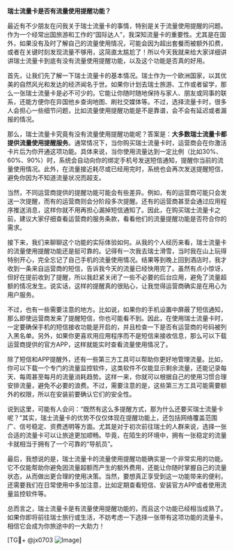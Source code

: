 **瑞士流量卡是否有流量使用提醒功能？**

最近有不少朋友在问我关于瑞士流量卡的事情，特别是关于流量使用提醒的问题。作为一个经常出国旅游和工作的“国际达人”，我深知流量卡的重要性。尤其是在国外，如果没有及时了解自己的流量使用情况，可能会因为超出套餐而被额外扣费，或者在关键时刻发现流量不够用，这简直太尴尬了！所以今天我就来给大家详细讲讲瑞士流量卡到底有没有流量使用提醒功能，以及这个功能是否真的好用。

首先，让我们先了解一下瑞士流量卡的基本情况。瑞士作为一个欧洲国家，以其优美的自然风光和发达的经济闻名于世。如果你计划去瑞士旅游、工作或者留学，那么一张瑞士流量卡是必不可少的。它能让你随时随地保持与家人、朋友或同事的联系，还能方便你在异国他乡查询地图、刷社交媒体等。不过，选择流量卡时，很多人会担心一些细节问题，比如流量使用提醒功能是不是靠谱，会不会有延迟或者漏报的情况。

那么，瑞士流量卡究竟有没有流量使用提醒功能呢？答案是：**大多数瑞士流量卡都提供流量使用提醒服务**。通常情况下，当你购买瑞士流量卡时，运营商会在你激活卡片后为你开通这项功能。具体来说，当你使用流量达到一定比例（比如30%、60%、90%）时，系统会自动向你的绑定手机号发送短信通知，提醒你当前的流量使用情况。此外，在流量接近耗尽或已经用完时，系统也会再次发送提醒短信，避免你因为不知道流量状况而超支。

当然，不同运营商提供的提醒功能可能会有些差异。例如，有的运营商可能只会发送一次提醒，而有的运营商则会分阶段多次提醒。还有的运营商甚至会通过应用程序推送消息，这样你就不用再担心漏掉短信通知了。因此，在购买瑞士流量卡之前，建议大家仔细查看运营商的服务条款，看看他们的流量提醒功能是否符合你的需求。

接下来，我们来聊聊这个功能的实际体验如何。从我的个人经历来看，瑞士流量卡的流量使用提醒功能还是挺可靠的。记得有一次我去瑞士滑雪，当时我在山上玩得特别开心，完全忘记了自己手机的流量使用情况。结果等到晚上回到酒店时，我才收到一条来自运营商的短信，告诉我今天的流量已经快用完了。虽然有点小惊讶，但好在提前收到了提醒，所以我赶紧关闭了一些不必要的后台应用，避免了流量超额的情况发生。说实话，这样的提醒真的很贴心，让我觉得运营商确实是在用心为用户服务。

不过，也有一些需要注意的地方。比如说，如果你的手机设置中屏蔽了短信通知，那么即使运营商发来了提醒短信，你也可能看不到。因此，在使用瑞士流量卡时，一定要确保手机的短信接收功能是开启的，并且检查一下是否有运营商的号码被列入黑名单。另外，如果你更喜欢用应用程序而不是短信来接收信息，那么可以下载运营商提供的官方APP，这样就能实时查看流量使用情况了。

除了短信和APP提醒外，还有一些第三方工具可以帮助你更好地管理流量。比如，你可以下载一个专门的流量监控软件，这类软件不仅能显示剩余流量，还能记录每天、每周甚至每月的流量消耗趋势。这样一来，你就可以根据自己的使用习惯合理安排流量，避免不必要的浪费。不过，需要注意的是，这些第三方工具可能需要额外的权限，所以在安装前要确认它们的安全性。

说到这里，可能有人会问：“既然有这么多提醒方式，那为什么还要买瑞士流量卡呢？”其实，瑞士流量卡的优势不仅仅体现在提醒功能上，还包括网络覆盖范围广、信号稳定、资费透明等方面。尤其是对于初次前往瑞士的人群来说，选择一张合适的流量卡可以让旅途更加顺畅。毕竟，在陌生的环境中，拥有一张稳定的流量卡就相当于拥有了一个可靠的“导航员”。

最后，我想说的是，瑞士流量卡的流量使用提醒功能确实是一个非常实用的功能。它不仅能帮助你避免因流量超额而产生的额外费用，还能让你随时掌握自己的流量状态，从而做出更合理的使用决策。当然，要想真正享受到这一功能带来的便利，还需要我们在日常使用中多加注意，比如定期查看短信、安装官方APP或者使用流量监控软件等。

总而言之，瑞士流量卡是有流量使用提醒功能的，而且这个功能已经相当成熟了。如果你即将前往瑞士旅行或生活，不妨考虑一下选择一张带有这项功能的流量卡。相信它会成为你旅途中的一大助力！

[TG💪+ @jx0703 ![Image](https://github.com/user-attachments/assets/dbca1d08-cadb-493c-b0ec-ad6f7a83f270)]